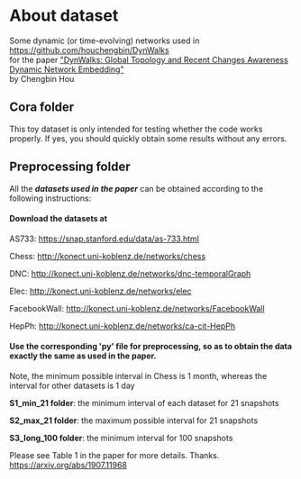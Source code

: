 # About dataset
Some dynamic (or time-evolving) networks used in https://github.com/houchengbin/DynWalks <br>
for the paper ["DynWalks: Global Topology and Recent Changes Awareness Dynamic Network Embedding"](https://arxiv.org/abs/1907.11968) <br>
by Chengbin Hou

## Cora folder
This toy dataset is only intended for testing whether the code works properly.
If yes, you should quickly obtain some results without any errors.


## Preprocessing folder
All the ***datasets used in the paper*** can be obtained according to the following instructions:

#### Download the datasets at

AS733: https://snap.stanford.edu/data/as-733.html

Chess: http://konect.uni-koblenz.de/networks/chess

DNC: http://konect.uni-koblenz.de/networks/dnc-temporalGraph

Elec: http://konect.uni-koblenz.de/networks/elec

FacebookWall: http://konect.uni-koblenz.de/networks/FacebookWall

HepPh: http://konect.uni-koblenz.de/networks/ca-cit-HepPh


#### Use the corresponding 'py' file for preprocessing, so as to obtain the data exactly the same as used in the paper.

Note, the minimum possible interval in Chess is 1 month, whereas the interval for other datasets is 1 day

**S1_min_21 folder**: the minimum interval of each dataset for 21 snapshots

**S2_max_21 folder**: the maximum possible interval for 21 snapshots

**S3_long_100 folder**: the minimum interval for 100 snapshots

Please see Table 1 in the paper for more details. Thanks. <br>
https://arxiv.org/abs/1907.11968